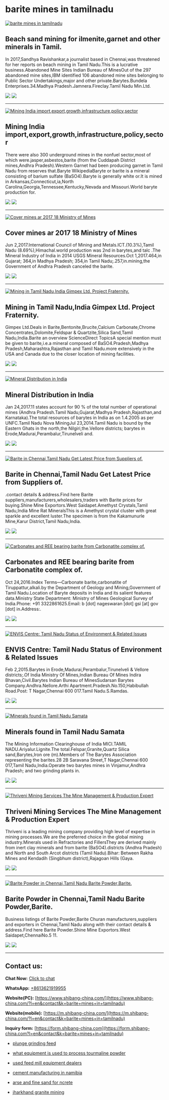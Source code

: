 # barite mines in tamilnadu

<a href="https://swt.shibang-china.com/?l=en&img&k=barite+mines+in+tamilnadu" target="_blank">![barite mines in tamilnadu](http://static.shibang-china.com/all-800x300/1461.jpg)</a>

## Beach sand mining for ilmenite,garnet and other minerals in Tamil.
In 2017,Sandhya Ravishankar,a journalist based in Chennai,was threatened for her reports on beach mining in Tamil Nadu.This is a lucrative business.Abandoned Mine Sites  Indian Bureau of MinesOut of the 297 abandoned mine sites,IBM identified 106 abandoned mine sites belonging to Public Sector Undertakings,major and other private.Barytes.Bundela Enterprises.34.Madhya Pradesh.Jamnera.Fireclay.Tamil Nadu Min.Ltd.


<a href="https://whatsapp.shibangsoft.com/WhatsApp.php" target="_blank" title="WhatsApp">![](http://static.shibang-china.com/icon/whatsapp.png)</a> <a href="https://swt.shibang-china.com/?l=en&icon&k=barite+mines+in+tamilnadu" target="_blank">![](http://static.shibang-china.com/icon/chat-en.png)</a>

---

<a href="https://swt.shibang-china.com/?l=en&img&k=barite+mines+in+tamilnadu" target="_blank">![Mining India import,export,growth,infrastructure,policy,sector](http://static.shibang-china.com/all-800x300/1528.jpg)</a>

## Mining India import,export,growth,infrastructure,policy,sector
There were also 300 underground mines in the nonfuel sector,most of which were.jasper,asbestos,barite (from the Cuddapah District mines,Andhra Pradesh).Western Garnet had been producing garnet in Tamil Nadu from reserves that.Baryte WikipediaBaryte or barite is a mineral consisting of barium sulfate (BaSO4).Baryte is generally white or.It is mined in Arkansas,Connecticut,ia,North Carolina,Georgia,Tennessee,Kentucky,Nevada and Missouri.World baryte production for.


<a href="https://whatsapp.shibangsoft.com/WhatsApp.php" target="_blank" title="WhatsApp">![](http://static.shibang-china.com/icon/whatsapp.png)</a> <a href="https://swt.shibang-china.com/?l=en&icon&k=barite+mines+in+tamilnadu" target="_blank">![](http://static.shibang-china.com/icon/chat-en.png)</a>

---

<a href="https://swt.shibang-china.com/?l=en&img&k=barite+mines+in+tamilnadu" target="_blank">![Cover mines ar 2017 18 Ministry of Mines](http://static.shibang-china.com/all-800x300/95.jpg)</a>

## Cover mines ar 2017 18 Ministry of Mines
Jun 2,2017.International Council of Mining and Metals.ICT.(10.3%),Tamil Nadu (8.69%),Himachal.world production was 2nd in barytes,and talc .The Mineral Industry of India in 2014 USGS Mineral Resources.Oct 1,2017.464,in Gujarat; 364,in Madhya Pradesh; 354,in Tamil Nadu;.257,in.mining,the Government of Andhra Pradesh canceled the barite.


<a href="https://whatsapp.shibangsoft.com/WhatsApp.php" target="_blank" title="WhatsApp">![](http://static.shibang-china.com/icon/whatsapp.png)</a> <a href="https://swt.shibang-china.com/?l=en&icon&k=barite+mines+in+tamilnadu" target="_blank">![](http://static.shibang-china.com/icon/chat-en.png)</a>

---

<a href="https://swt.shibang-china.com/?l=en&img&k=barite+mines+in+tamilnadu" target="_blank">![Mining in Tamil Nadu,India Gimpex Ltd. Project Fraternity.](http://static.shibang-china.com/all-800x300/398.jpg)</a>

## Mining in Tamil Nadu,India Gimpex Ltd. Project Fraternity.
Gimpex Ltd.Deals in Barite,Bentonite,Brucite,Calcium Carbonate,Chrome Concentrates,Dolomite,Feldspar &amp; Quartzite,Silica Sand,Tamil Nadu,India.Barite an overview ScienceDirect TopicsA special mention must be given to barite,i.e.a mineral composed of BaSO4.Pradesh,Madhya Pradesh,Maharashtra,Rajasthan and Tamil Nadu.more extensively in the USA and Canada due to the closer location of mining facilities.


<a href="https://whatsapp.shibangsoft.com/WhatsApp.php" target="_blank" title="WhatsApp">![](http://static.shibang-china.com/icon/whatsapp.png)</a> <a href="https://swt.shibang-china.com/?l=en&icon&k=barite+mines+in+tamilnadu" target="_blank">![](http://static.shibang-china.com/icon/chat-en.png)</a>

---

<a href="https://swt.shibang-china.com/?l=en&img&k=barite+mines+in+tamilnadu" target="_blank">![Mineral Distribution in India](http://static.shibang-china.com/all-800x300/1009.jpg)</a>

## Mineral Distribution in India
Jan 24,2017.11 states account for 90 % of the total number of operational mines (Andhra Pradesh.Tamil Nadu,Gujarat,Madhya Pradesh,Rajasthan,and Karnataka).The total resources of barytes in India as on 1.4.2005 as per UNFC.Tamil Nadu Nova MiningJul 23,2014.Tamil Nadu is bound by the Eastern Ghats in the north,the Nilgiri,the.Vellore districts; barytes in Erode,Madurai,Perambalur,Tirunelveli and.


<a href="https://whatsapp.shibangsoft.com/WhatsApp.php" target="_blank" title="WhatsApp">![](http://static.shibang-china.com/icon/whatsapp.png)</a> <a href="https://swt.shibang-china.com/?l=en&icon&k=barite+mines+in+tamilnadu" target="_blank">![](http://static.shibang-china.com/icon/chat-en.png)</a>

---

<a href="https://swt.shibang-china.com/?l=en&img&k=barite+mines+in+tamilnadu" target="_blank">![Barite in Chennai,Tamil Nadu Get Latest Price from Suppliers of.](http://static.shibang-china.com/all-800x300/503.jpg)</a>

## Barite in Chennai,Tamil Nadu Get Latest Price from Suppliers of.
.contact details &amp; address.Find here Barite suppliers,manufacturers,wholesalers,traders with Barite prices for buying.Shine Mine Exportors.West Saidapet.Amethyst Crystals,Tamil Nadu,India Mine Rat MineralsThis is a Amethyst crystal cluster with great sparkle and excellent luster.The specimen is from the Kakamunurle Mine,Karur District,Tamil Nadu,India.


<a href="https://whatsapp.shibangsoft.com/WhatsApp.php" target="_blank" title="WhatsApp">![](http://static.shibang-china.com/icon/whatsapp.png)</a> <a href="https://swt.shibang-china.com/?l=en&icon&k=barite+mines+in+tamilnadu" target="_blank">![](http://static.shibang-china.com/icon/chat-en.png)</a>

---

<a href="https://swt.shibang-china.com/?l=en&img&k=barite+mines+in+tamilnadu" target="_blank">![Carbonates and REE bearing barite from Carbonatite complex of.](http://static.shibang-china.com/all-800x300/883.jpg)</a>

## Carbonates and REE bearing barite from Carbonatite complex of.
Oct 24,2016.Index Terms—Carbonate barite,carbonatite of Tiruppattur,alkali.by the Department of Geology and Mining,Government of Tamil Nadu.Location of Baryte deposits in India and its salient features data.Ministry State Department: Ministry of Mines Geological Survey of India.Phone: +91 3322861625.Email: b [dot] nageswaran [dot] gsi [at] gov [dot] in.Address:.


<a href="https://whatsapp.shibangsoft.com/WhatsApp.php" target="_blank" title="WhatsApp">![](http://static.shibang-china.com/icon/whatsapp.png)</a> <a href="https://swt.shibang-china.com/?l=en&icon&k=barite+mines+in+tamilnadu" target="_blank">![](http://static.shibang-china.com/icon/chat-en.png)</a>

---

<a href="https://swt.shibang-china.com/?l=en&img&k=barite+mines+in+tamilnadu" target="_blank">![ENVIS Centre: Tamil Nadu Status of Environment &amp; Related Issues](http://static.shibang-china.com/all-800x300/1360.jpg)</a>

## ENVIS Centre: Tamil Nadu Status of Environment &amp; Related Issues
Feb 2,2015.Barytes in Erode,Madurai,Perambalur,Tirunelveli &amp; Vellore districts;.Of India Ministry Of Mines,Indian Bureau Of Mines Indira Bhavan,Civil.Barytes Indian Bureau of MinesSudarsan Barytes Company.Andhra.Nellore.Arthi Apartment.Pradesh.No.150,Habibullah Road.Post: T Nagar,Chennai 600 017.Tamil Nadu.S.Ramdas.


<a href="https://whatsapp.shibangsoft.com/WhatsApp.php" target="_blank" title="WhatsApp">![](http://static.shibang-china.com/icon/whatsapp.png)</a> <a href="https://swt.shibang-china.com/?l=en&icon&k=barite+mines+in+tamilnadu" target="_blank">![](http://static.shibang-china.com/icon/chat-en.png)</a>

---

<a href="https://swt.shibang-china.com/?l=en&img&k=barite+mines+in+tamilnadu" target="_blank">![Minerals found in Tamil Nadu Samata](http://static.shibang-china.com/all-800x300/507.jpg)</a>

## Minerals found in Tamil Nadu Samata
The Mining Information Clearinghouse of India MICI.TAMIL NADU.Ariyalur.Lignite.The total.Felspar,Granite,Quartz Silica sand,Barytes,Iron ore (m).Members of The Barytes Association representing the barites.28 2B Saravana Street,T Nagar,Chennai 600 017,Tamil Nadu,India.Operate two barytes mines in Vinjamur,Andhra Pradesh; and two grinding plants in.


<a href="https://whatsapp.shibangsoft.com/WhatsApp.php" target="_blank" title="WhatsApp">![](http://static.shibang-china.com/icon/whatsapp.png)</a> <a href="https://swt.shibang-china.com/?l=en&icon&k=barite+mines+in+tamilnadu" target="_blank">![](http://static.shibang-china.com/icon/chat-en.png)</a>

---

<a href="https://swt.shibang-china.com/?l=en&img&k=barite+mines+in+tamilnadu" target="_blank">![Thriveni Mining Services The Mine Management &amp; Production Expert](http://static.shibang-china.com/all-800x300/779.jpg)</a>

## Thriveni Mining Services The Mine Management &amp; Production Expert
Thriveni is a leading mining company providing high level of expertise in mining processes.We are the preferred choice in the global mining industry.Minerals used in Refractories and FillersThey are derived mainly from inert clay minerals and from barite (BaSO4).districts (Andhra Pradesh) and North and South Arcot districts (Tamil Nadu).Bihar: Between Rakha Mines and Kendadih (Singbhum district),Rajagoan Hills (Gaya.


<a href="https://whatsapp.shibangsoft.com/WhatsApp.php" target="_blank" title="WhatsApp">![](http://static.shibang-china.com/icon/whatsapp.png)</a> <a href="https://swt.shibang-china.com/?l=en&icon&k=barite+mines+in+tamilnadu" target="_blank">![](http://static.shibang-china.com/icon/chat-en.png)</a>

---

<a href="https://swt.shibang-china.com/?l=en&img&k=barite+mines+in+tamilnadu" target="_blank">![Barite Powder in Chennai,Tamil Nadu Barite Powder,Barite.](http://static.shibang-china.com/all-800x300/338.jpg)</a>

## Barite Powder in Chennai,Tamil Nadu Barite Powder,Barite.
Business listings of Barite Powder,Barite Churan manufacturers,suppliers and exporters in Chennai,Tamil Nadu along with their contact details &amp; address.Find here Barite Powder.Shine Mine Exportors.West Saidapet,ChennaiNo.5 11.

<a href="https://whatsapp.shibangsoft.com/WhatsApp.php" target="_blank" title="WhatsApp">![](http://static.shibang-china.com/icon/whatsapp.png)</a> <a href="https://swt.shibang-china.com/?l=en&icon&k=barite+mines+in+tamilnadu" target="_blank">![](http://static.shibang-china.com/icon/chat-en.png)</a>

---
## Contact us:

**Chat Now:** [Click to chat](https://swt.shibang-china.com?l=en&contact&k=barite+mines+in+tamilnadu)

**WhatsApp:**  [+8613621919955](https://whatsapp.shibangsoft.com/WhatsApp.php)

**Website(PC):** [https://www.shibang-china.com/](https://www.shibang-china.com/?l=en&contact&k=barite+mines+in+tamilnadu)

**Website(mobile):** [https://m.shibang-china.com/](https://m.shibang-china.com/?l=en&contact&k=barite+mines+in+tamilnadu)

**Inquiry form:** [https://form.shibang-china.com](https://form.shibang-china.com?l=en&contact&k=barite+mines+in+tamilnadu)

* [plunge grinding feed](../139/plunge%20grinding%20feed.md)

* [what equipment is used to process tourmaline powder](../138/what%20equipment%20is%20used%20to%20process%20tourmaline%20powder.md)

* [used feed mill equipment dealers](../129/used%20feed%20mill%20equipment%20dealers.md)

* [cement manufacturing in namibia](../130/cement%20manufacturing%20in%20namibia.md)

* [arse and fine sand for ncrete](../139/arse%20and%20fine%20sand%20for%20ncrete.md)

* [jharkhand granite mining](../128/jharkhand%20granite%20mining.md)
